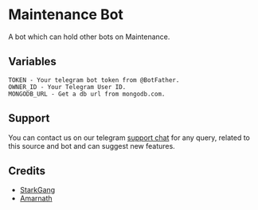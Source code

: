# Maintenance Bot
A bot which can hold other bots on Maintenance.

## Variables 
```
TOKEN - Your telegram bot token from @BotFather.
OWNER_ID - Your Telegram User ID.
MONGODB_URL - Get a db url from mongodb.com.
```

## Support 
You can contact us on our telegram [support chat](https://t.me/Userchatroom) for any query,
related to this source and bot and can suggest new features.

## Credits 
- [StarkGang](https://github.com/StarkGang)
- [Amarnath](https://github.com/Amarnathcjd)